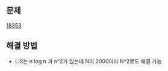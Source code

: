 ## 문제

[18353](https://www.acmicpc.net/problem/22871)

## 해결 방법

- LIS는 n log n 과 n^2가 있는데 N이 2000이라 N^2로도 해결 가능
